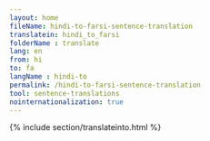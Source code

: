 ```yaml
---
layout: home
fileName: hindi-to-farsi-sentence-translation
translatein: hindi_to_farsi
folderName : translate
lang: en
from: hi
to: fa
langName : hindi-to
permalink: /hindi-to-farsi-sentence-translation
tool: sentence-translations
nointernationalization: true
---
```

{% include section/translateinto.html %}
